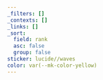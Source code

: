 ```yaml
---
_filters: []
_contexts: []
_links: []
_sort:
  field: rank
  asc: false
  group: false
sticker: lucide//waves
color: var(--mk-color-yellow)
---
```

